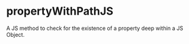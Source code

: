 propertyWithPathJS
==================

A JS method to check for the existence of a property deep within a JS Object.
